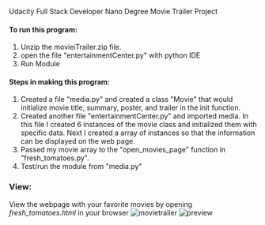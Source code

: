 Udacity Full Stack Developer Nano Degree
Movie Trailer Project

#### To run this program:
1. Unzip the movieiTrailer.zip file. 
2. open the file "entertainmentCenter.py" with python IDE
3. Run Module

#### Steps in making this program: 
1. Created a file "media.py" and created a class "Movie" that would initialize movie title, 
summary, poster, and trailer in the init function. 
2. Created another file "entertainmentCenter.py" and imported media. In this file I 
created 6 instances of the movie class and initialized them with specific data. Next I 
created a array of instances so that the information can be displayed on the web page. 
3. Passed my movie array to the "open_movies_page" function in "fresh_tomatoes.py". 
4. Test/run the module from "media.py"

### View: 
View the webpage with your favorite movies by opening *fresh_tomatoes.html* in your browser
![movietrailer](https://user-images.githubusercontent.com/11435794/31326813-6b8cddc4-ac7f-11e7-85ac-563f530c1572.png)
![preview](https://user-images.githubusercontent.com/11435794/31326959-96fd7422-ac80-11e7-9f75-498db9396196.png)
